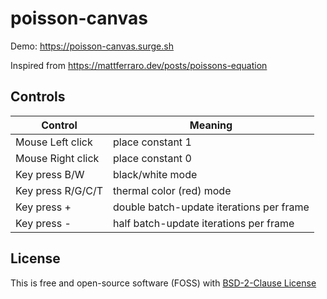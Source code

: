 # poisson-canvas

Demo: https://poisson-canvas.surge.sh

Inspired from https://mattferraro.dev/posts/poissons-equation

## Controls

| Control | Meaning |
|---|---|
| Mouse Left click | place constant 1 |
| Mouse Right click | place constant 0 |
| Key press B/W | black/white mode |
| Key press R/G/C/T | thermal color (red) mode |
| Key press + | double batch-update iterations per frame |
| Key press - | half batch-update iterations per frame |

## License
This is free and open-source software (FOSS) with
[BSD-2-Clause License](./LICENSE)
